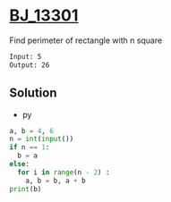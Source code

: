 # [BJ_13301](https://acmicpc.net/problem/13301)

Find perimeter of rectangle with n square

```txt
Input: 5
Output: 26
```

## Solution

* py

```py
a, b = 4, 6
n = int(input())
if n == 1:
  b = a
else:
  for i in range(n - 2) :
    a, b = b, a + b
print(b)
```
